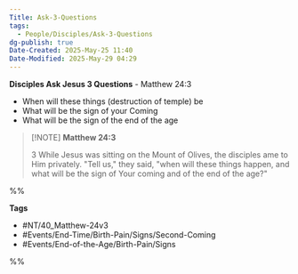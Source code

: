 ```yaml
---
Title: Ask-3-Questions
tags:
  - People/Disciples/Ask-3-Questions
dg-publish: true
Date-Created: 2025-May-25 11:40
Date-Modified: 2025-May-29 04:29
---
```

**Disciples Ask Jesus 3 Questions** - Matthew 24:3
- When will these things (destruction of temple) be
- What will be the sign of your Coming
- What will be the sign of the end of the age

> [!NOTE] **Matthew 24:3**
>
> 3 While Jesus was sitting on the Mount of Olives, the disciples ame to Him privately. "Tell us," they said, "when will these things happen, and what will be the sign of Your coming and of the end of the age?"

%%

**Tags**
- #NT/40_Matthew-24v3
- #Events/End-Time/Birth-Pain/Signs/Second-Coming
- #Events/End-of-the-Age/Birth-Pain/Signs

%%
